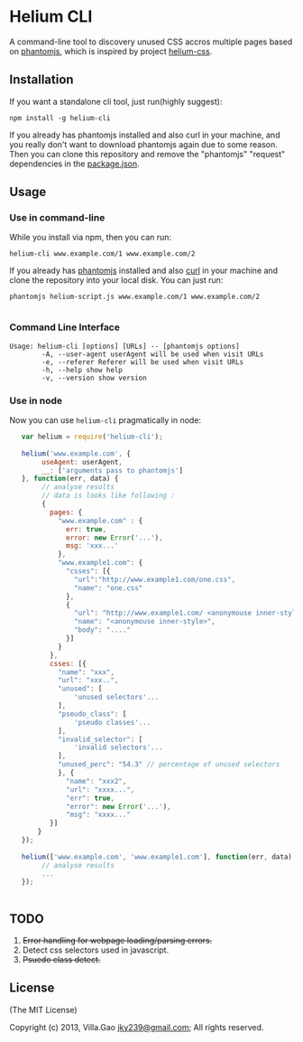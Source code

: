 # Helium CLI

A command-line tool to discovery unused CSS accros multiple pages based on [phantomjs](http://phantonjs.org), which is inspired by project [helium-css](https://github.com/geuis/helium-css).

## Installation

If you want a standalone cli tool, just run(highly suggest):

    npm install -g helium-cli

If you already has phantomjs installed and also curl in your machine, and you really don't want to download phantomjs again due to some reason.
Then you can clone this repository and remove the "phantomjs" "request" dependencies in the [package.json](./package.json).


## Usage

### Use in command-line

While you install via npm, then you can run:

    helium-cli www.example.com/1 www.example.com/2  

If you already has [phantomjs](http://phantomjs.org) installed and also [curl](http://curl.haxx.se/) in your machine and clone the repository into your local disk.
You can just run: 

    phantomjs helium-script.js www.example.com/1 www.example.com/2

```javascript

```

### Command Line Interface


```
Usage: helium-cli [options] [URLs] -- [phantomjs options]
        -A, --user-agent userAgent will be used when visit URLs
        -e, --referer Referer will be used when visit URLs
        -h, --help show help
        -v, --version show version
```


### Use in node

Now you can use `helium-cli` pragmatically in node: 

```javascript
   var helium = require('helium-cli');
   
   helium('www.example.com', {
        useAgent: userAgent,
        __: ['arguments pass to phantomjs']
   }, function(err, data) {
        // analyse results
        // data is looks like following : 
        {
          pages: {
            "www.example.com" : {
              err: true, 
              error: new Error('...'),
              msg: 'xxx...'
            }, 
            "www.example1.com": {
              "csses": [{
                "url":"http://www.example1.com/one.css",
                "name": "one.css"
              },
              {
                "url": "http://www.example1.com/ <anonymouse inner-style:0>",
                "name": "<anonymouse inner-style>",
                "body": "...."
              }]
            }
          },
          csses: [{
            "name": "xxx",
            "url": "xxx..",
            "unused": [
                'unused selectors'...
            ],
            "pseudo_class": [
                'pseudo classes'...
            ],
            "invalid_selector": [
                'invalid selectors'...
            ],
            "unused_perc": "54.3" // percentage of unused selectors
            }, {
              "name": "xxx2",
              "url": "xxxx...",
              "err": true,
              "error": new Error('...'),
              "msg": "xxxx..."
          }]
       }
   });
   
   helium(['www.example.com', 'www.example1.com'], function(err, data) {
        // analyse results
        ...
   });
   
```



## TODO

1. ~~Error handling for webpage loading/parsing errors.~~
2. Detect css selectors used in javascript.
3. ~~Psuedo class detect.~~


## License

(The MIT License)

Copyright (c) 2013, Villa.Gao <jky239@gmail.com>;
All rights reserved.
